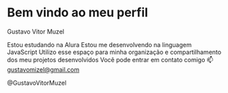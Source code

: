 # Bem vindo ao meu perfil
Gustavo Vitor Muzel

Estou estudando na Alura
Estou me desenvolvendo na linguagem JavaScript
Utilizo esse espaço para minha organização e compartilhamento dos meu projetos desenvolvidos
Você pode entrar em contato comigo 📫
gustavomizel@gmail.com

@GustavoVitorMuzel
